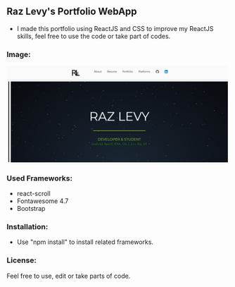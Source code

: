 ## Raz Levy's Portfolio WebApp
- I made this portfolio using ReactJS and CSS to improve my ReactJS skills, feel free to use the code or take part of codes.

### Image:
![Image description](portfolio_image.png)

### Used Frameworks:
- react-scroll
- Fontawesome 4.7
- Bootstrap

### Installation:
- Use "npm install" to install related frameworks.

### License:
Feel free to use, edit or take parts of code.
